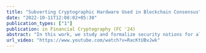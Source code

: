 ```yaml
---
title: "Subverting Cryptographic Hardware Used in Blockchain Consensus"
date: "2022-10-11T12:08:02+05:30"
publication_types: ["1"]
publication: in Financial Cryptography (FC '24)
abstract: "In this work, we study and formalize security notions for algorithm substitution attacks (ASAs) on em cryptographic puzzles. Puzzles are difficult problems that require an investment of computation, memory, or some other related resource. They are heavily used as a building block for the consensus networks used by cryptocurrencies. These include primitives such as proof-of-work, proof-of-space, and verifiable delay functions (VDFs). Due to economies of scale, these networks increasingly rely on a small number of companies to construct opaque hardware or software (e.g., GPU or FPGA images): this dependency raises concerns about cryptographic subversion. Unlike the algorithms considered by previous ASAs, cryptographic puzzles do not rely on secret keys and thus enable a very different set of attacks. We first explore the threat model for these systems and then propose concrete attacks that (1) selectively reduce a victim's solving capability ( e.g., hashrate) and (2) exfiltrate puzzle solutions to an attacker. We then propose defenses, several of which can be applied to existing cryptocurrency hardware with minimal changes. We also find that mining devices for many major proof-of-work cryptocurrencies already demonstrate errors exactly how a potentially subverted device would. Given that these attacks are relevant to all proof of work cryptocurrencies that have a combined market capitalization of around a few hundred billion dollars (2022), we recommend that all vulnerable mining protocols consider making the suggested adaptations today."
url_video: "https://www.youtube.com/watch?v=RacKtUBvJwk"
---
```

